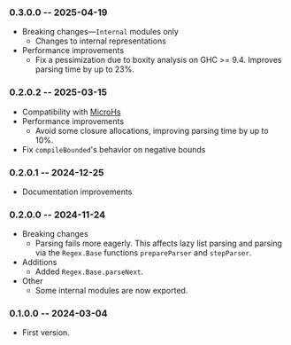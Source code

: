 ### 0.3.0.0 -- 2025-04-19

* Breaking changes—`Internal` modules only
  * Changes to internal representations
* Performance improvements
  * Fix a pessimization due to boxity analysis on GHC >= 9.4. Improves parsing
    time by up to 23%.

### 0.2.0.2 -- 2025-03-15

* Compatibility with [MicroHs](https://github.com/augustss/MicroHs)
* Performance improvements
  * Avoid some closure allocations, improving parsing time by up to 10%.
* Fix `compileBounded`'s behavior on negative bounds

### 0.2.0.1 -- 2024-12-25

* Documentation improvements

### 0.2.0.0 -- 2024-11-24

* Breaking changes
  * Parsing fails more eagerly. This affects lazy list parsing and parsing via
    the `Regex.Base` functions `prepareParser` and `stepParser`.
* Additions
  * Added `Regex.Base.parseNext`.
* Other
  * Some internal modules are now exported.

### 0.1.0.0 -- 2024-03-04

* First version.
